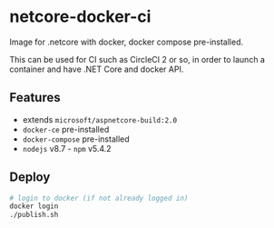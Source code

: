 # netcore-docker-ci
Image for .netcore with docker, docker compose pre-installed.

This can be used for CI such as CircleCI 2 or so, in order to launch a container and have .NET Core and docker API.

## Features

 - extends `microsoft/aspnetcore-build:2.0`
 - `docker-ce` pre-installed
 - `docker-compose` pre-installed
 - `nodejs` v8.7 - `npm` v5.4.2

## Deploy

```bash
# login to docker (if not already logged in)
docker login
./publish.sh
```